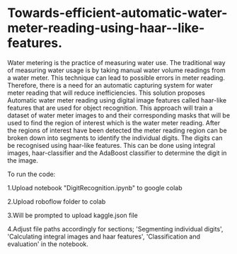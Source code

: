 # Towards-efficient-automatic-water-meter-reading-using-haar--like-features.
Water metering is the practice of measuring water use. The traditional way of measuring water usage is by taking manual water volume readings from a water meter. This technique can lead to possible errors in meter reading. Therefore, there is a need for an automatic capturing system for water meter reading that will reduce inefficiencies.  This solution proposes Automatic water meter reading using digital image features called haar-like features that are used for object recognition. This approach will train a dataset of water meter images to and their corresponding masks that will be used to find the region of interest which is the water meter reading. After the regions of interest have been detected the meter reading region can be broken down into segments to identify the individual digits. The digits can be recognised using haar-like features. This can be done using integral images, haar-classifier and the AdaBoost classifier to determine the digit in the image.  

To run the code:

1.Upload notebook "DigitRecognition.ipynb" to google colab

2.Upload roboflow folder to colab

3.Will be prompted to upload kaggle.json file

4.Adjust file paths accordingly for sections; 'Segmenting individual digits', 'Calculating integral images and haar features', 'Classification and evaluation' in the notebook.

